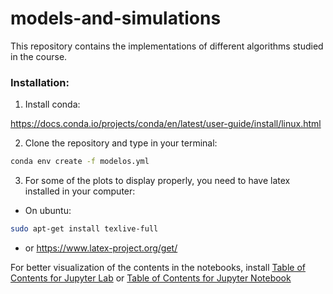 # models-and-simulations
This repository contains the implementations of different algorithms studied in the 
course. 


### Installation:

1. Install conda:  

https://docs.conda.io/projects/conda/en/latest/user-guide/install/linux.html

2. Clone the repository and type in your terminal:

```bash
conda env create -f modelos.yml
```

3. For some of the plots to display properly, you need to have
latex installed in your computer:
- On ubuntu:
```bash
sudo apt-get install texlive-full
```
- or https://www.latex-project.org/get/  
  

For better visualization of the contents in the notebooks, install [Table of Contents for Jupyter Lab](https://github.com/jupyterlab/jupyterlab-toc "TOC Jupyter lab") or [Table of Contents for Jupyter Notebook](https://jupyter-contrib-nbextensions.readthedocs.io/en/latest/nbextensions/toc2/README.html "TOC Jupyter Notebook")